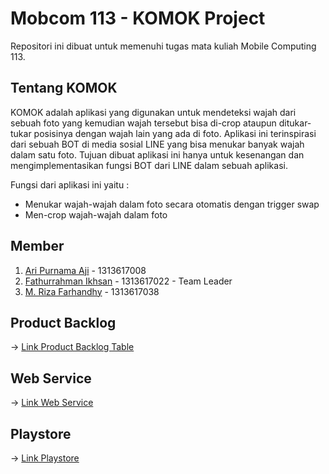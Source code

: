 # Mobcom 113 - KOMOK Project
Repositori ini dibuat untuk memenuhi tugas mata kuliah Mobile Computing 113.

## Tentang KOMOK
KOMOK adalah aplikasi yang digunakan untuk mendeteksi wajah dari sebuah foto yang kemudian wajah tersebut bisa di-crop ataupun ditukar-tukar posisinya dengan wajah lain yang ada di foto. Aplikasi ini terinspirasi dari sebuah BOT di media sosial LINE yang bisa menukar banyak wajah dalam satu foto. Tujuan dibuat aplikasi ini hanya untuk kesenangan dan mengimplementasikan fungsi BOT dari LINE dalam sebuah aplikasi.

Fungsi dari aplikasi ini yaitu :
- Menukar wajah-wajah dalam foto secara otomatis dengan trigger swap
- Men-crop wajah-wajah dalam foto

## Member
1. [Ari Purnama Aji](https://github.com/AriPurnamaAji) - 1313617008
2. [Fathurrahman Ikhsan](https://github.com/rubischoco) - 1313617022 - Team Leader
3. [M. Riza Farhandhy](https://github.com/MRizaF) - 1313617038

## Product Backlog
-> [Link Product Backlog Table](https://docs.google.com/spreadsheets/d/1FXyzIFm2AvV1hARPRN1fpMccrpSSxL1ATb-We1RKoMg/edit?usp=sharing)

## Web Service
-> [Link Web Service](https://github.com/rubischoco/KOMOKProject_2)

## Playstore
-> [Link Playstore](https://github.com/rubischoco/KOMOKProject)
